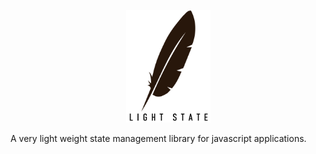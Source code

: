 <p align="center">
    <img src="/logo.svg" alt="logo" height="180">
</p>

A very light weight state management library for javascript applications.
